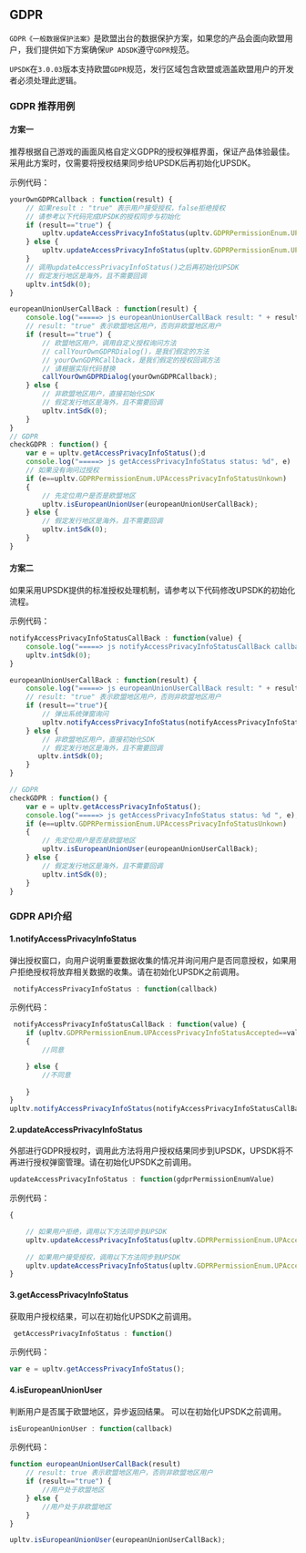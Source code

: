 ## GDPR
`GDPR《一般数据保护法案》`是欧盟出台的数据保护方案，如果您的产品会面向欧盟用户，我们提供如下方案确保`UP ADSDK`遵守`GDPR`规范。

`UPSDK`在`3.0.03`版本支持欧盟`GDPR`规范，发行区域包含欧盟或涵盖欧盟用户的开发者必须处理此逻辑。

### GDPR 推荐用例
#### 方案一
推荐根据自己游戏的画面风格自定义GDPR的授权弹框界面，保证产品体验最佳。
采用此方案时，仅需要将授权结果同步给UPSDK后再初始化UPSDK。

示例代码：
```javascript
yourOwnGDPRCallback : function(result) {
    // 如果result : "true" 表示用户接受授权，false拒绝授权
    // 请参考以下代码完成UPSDK的授权同步与初始化
    if (result=="true") {
        upltv.updateAccessPrivacyInfoStatus(upltv.GDPRPermissionEnum.UPAccessPrivacyInfoStatusAccepted);
    } else {
        upltv.updateAccessPrivacyInfoStatus(upltv.GDPRPermissionEnum.UPAccessPrivacyInfoStatusDefined);
    }
    // 调用updateAccessPrivacyInfoStatus()之后再初始化UPSDK
    // 假定发行地区是海外，且不需要回调
    upltv.intSdk(0);
}

europeanUnionUserCallBack : function(result) {
    console.log("=====> js europeanUnionUserCallBack result: " + result);
    // result: "true" 表示欧盟地区用户，否则非欧盟地区用户
    if (result=="true") {
        // 欧盟地区用户，调用自定义授权询问方法
        // callYourOwnGDPRDialog()，是我们假定的方法
        // yourOwnGDPRCallback，是我们假定的授权回调方法
        // 请根据实际代码替换
        callYourOwnGDPRDialog(yourOwnGDPRCallback);
    } else {
        // 非欧盟地区用户，直接初始化SDK
        // 假定发行地区是海外，且不需要回调
        upltv.intSdk(0);
    }
}
// GDPR
checkGDPR : function() {
    var e = upltv.getAccessPrivacyInfoStatus();d
    console.log("=====> js getAccessPrivacyInfoStatus status: %d", e)
    // 如果没有询问过授权
    if (e==upltv.GDPRPermissionEnum.UPAccessPrivacyInfoStatusUnkown)
    {
        // 先定位用户是否是欧盟地区
        upltv.isEuropeanUnionUser(europeanUnionUserCallBack);
    } else {
        // 假定发行地区是海外，且不需要回调
        upltv.intSdk(0);
    }
}
``` 

#### 方案二
如果采用UPSDK提供的标准授权处理机制，请参考以下代码修改UPSDK的初始化流程。

示例代码：

```javascript
notifyAccessPrivacyInfoStatusCallBack : function(value) {
    console.log("=====> js notifyAccessPrivacyInfoStatusCallBack callback: %d ",  value);
    upltv.intSdk(0);
}

europeanUnionUserCallBack : function(result) {
    console.log("=====> js europeanUnionUserCallBack result: " + result)
    // result: "true" 表示欧盟地区用户，否则非欧盟地区用户
    if (result=="true"){
        // 弹出系统弹窗询问
        upltv.notifyAccessPrivacyInfoStatus(notifyAccessPrivacyInfoStatusCallBack);
    } else {
        // 非欧盟地区用户，直接初始化SDK
        // 假定发行地区是海外，且不需要回调
       upltv.intSdk(0);
    }
}

// GDPR
checkGDPR : function() {
    var e = upltv.getAccessPrivacyInfoStatus();
    console.log("=====> js getAccessPrivacyInfoStatus status: %d ", e);
    if (e==upltv.GDPRPermissionEnum.UPAccessPrivacyInfoStatusUnkown)
    {
        // 先定位用户是否是欧盟地区
        upltv.isEuropeanUnionUser(europeanUnionUserCallBack);
    } else {
        // 假定发行地区是海外，且不需要回调
        upltv.intSdk(0);
    }
}
```
### GDPR API介绍

#### 1.notifyAccessPrivacyInfoStatus
弹出授权窗口，向用户说明重要数据收集的情况并询问用户是否同意授权，如果用户拒绝授权将放弃相关数据的收集。请在初始化UPSDK之前调用。

```javascript
 notifyAccessPrivacyInfoStatus : function(callback)
```
示例代码：

```javascript
 notifyAccessPrivacyInfoStatusCallBack : function(value) {
    if (upltv.GDPRPermissionEnum.UPAccessPrivacyInfoStatusAccepted==value)
    {
        //同意

    } else {
        //不同意
          
    }
}
upltv.notifyAccessPrivacyInfoStatus(notifyAccessPrivacyInfoStatusCallBack);
```


#### 2.updateAccessPrivacyInfoStatus
外部进行GDPR授权时，调用此方法将用户授权结果同步到UPSDK，UPSDK将不再进行授权弹窗管理。请在初始化UPSDK之前调用。

```javascript
updateAccessPrivacyInfoStatus : function(gdprPermissionEnumValue)
```

示例代码：

```javascript
{

    // 如果用户拒绝，调用以下方法同步到UPSDK
    upltv.updateAccessPrivacyInfoStatus(upltv.GDPRPermissionEnum.UPAccessPrivacyInfoStatusDefined);
  
    // 如果用户接受授权，调用以下方法同步到UPSDK
    upltv.updateAccessPrivacyInfoStatus(upltv.GDPRPermissionEnum.UPAccessPrivacyInfoStatusAccepted);
}
```


#### 3.getAccessPrivacyInfoStatus
获取用户授权结果，可以在初始化UPSDK之前调用。

```javascript
 getAccessPrivacyInfoStatus : function()
```

示例代码：
```javascript
var e = upltv.getAccessPrivacyInfoStatus();
```

#### 4.isEuropeanUnionUser
判断用户是否属于欧盟地区，异步返回结果。
可以在初始化UPSDK之前调用。
```javascript
isEuropeanUnionUser : function(callback)
```
示例代码：
```javascript
function europeanUnionUserCallBack(result)
    // result: true 表示欧盟地区用户，否则非欧盟地区用户
    if (result=="true") {
        //用户处于欧盟地区
    } else {
        //用户处于非欧盟地区
    }
}

upltv.isEuropeanUnionUser(europeanUnionUserCallBack);
```

